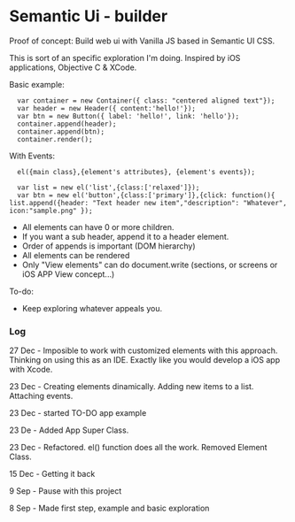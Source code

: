 # Semantic Ui - builder
Proof of concept: Build web ui with Vanilla JS based in Semantic UI CSS. 

This is sort of an specific exploration I'm doing. 
Inspired by iOS applications, Objective C & XCode.

Basic example:

	  var container = new Container({ class: "centered aligned text"});
	  var header = new Header({ content:'hello!'});
	  var btn = new Button({ label: 'hello!', link: 'hello'});
	  container.append(header);
	  container.append(btn);
	  container.render();
	  
With Events:

	  el({main class},{element's attributes}, {element's events});

	  var list = new el('list',{class:['relaxed']});
	  var btn = new el('button',{class:['primary']},{click: function(){ list.append({header: "Text header new item","description": "Whatever", icon:"sample.png" });
	  
- All elements can have 0 or more children.
- If you want a sub header, append it to a header element.
- Order of appends is important (DOM hierarchy)
- All elements can be rendered
- Only "View elements" can do document.write (sections, or screens or iOS APP View concept...)


To-do:
- Keep exploring whatever appeals you.


### Log

27 Dec - Imposible to work with customized elements with this approach. Thinking on using this as an IDE. Exactly like you would develop a iOS app with Xcode.

23 Dec - Creating elements dinamically. Adding new items to a list. Attaching events.

23 Dec - started TO-DO app example

23 De - Added App Super Class.

23 Dec - Refactored. el() function does all the work. Removed Element Class.

15 Dec - Getting it back

9 Sep - Pause with this project

8 Sep - Made first step, example and basic exploration
